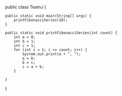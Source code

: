 public class TeamJ {

	public static void main(String[] args) {
		printFibonacciSeries(10);
	}

	public static void printFibonacciSeries(int count) {
		int a = 0;
		int b = 1;
		int c = 1;
		for (int i = 1; i <= count; i++) {
			System.out.print(a + ", ");
			a = b;
			b = c;
			c = a + b;
		}

	}
}
